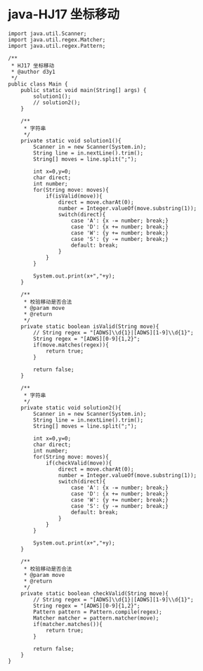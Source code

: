 # java-HJ17 坐标移动


    import java.util.Scanner;
    import java.util.regex.Matcher;
    import java.util.regex.Pattern;
    
    /**
     * HJ17 坐标移动
     * @author d3y1
     */
    public class Main {
        public static void main(String[] args) {
            solution1();
            // solution2();
        }
    
        /**
         * 字符串
         */
        private static void solution1(){
            Scanner in = new Scanner(System.in);
            String line = in.nextLine().trim();
            String[] moves = line.split(";");
    
            int x=0,y=0;
            char direct;
            int number;
            for(String move: moves){
                if(isValid(move)){
                    direct = move.charAt(0);
                    number = Integer.valueOf(move.substring(1));
                    switch(direct){
                        case 'A': {x -= number; break;}
                        case 'D': {x += number; break;}
                        case 'W': {y += number; break;}
                        case 'S': {y -= number; break;}
                        default: break;
                    }
                }
            }
    
            System.out.print(x+","+y);
        }
    
        /**
         * 校验移动是否合法
         * @param move
         * @return
         */
        private static boolean isValid(String move){
            // String regex = "[ADWS]\\d{1}|[ADWS][1-9]\\d{1}";
            String regex = "[ADWS][0-9]{1,2}";
            if(move.matches(regex)){
                return true;
            }
    
            return false;
        }
    
        /**
         * 字符串
         */
        private static void solution2(){
            Scanner in = new Scanner(System.in);
            String line = in.nextLine().trim();
            String[] moves = line.split(";");
    
            int x=0,y=0;
            char direct;
            int number;
            for(String move: moves){
                if(checkValid(move)){
                    direct = move.charAt(0);
                    number = Integer.valueOf(move.substring(1));
                    switch(direct){
                        case 'A': {x -= number; break;}
                        case 'D': {x += number; break;}
                        case 'W': {y += number; break;}
                        case 'S': {y -= number; break;}
                        default: break;
                    }
                }
            }
    
            System.out.print(x+","+y);
        }
    
        /**
         * 校验移动是否合法
         * @param move
         * @return
         */
        private static boolean checkValid(String move){
            // String regex = "[ADWS]\\d{1}|[ADWS][1-9]\\d{1}";
            String regex = "[ADWS][0-9]{1,2}";
            Pattern pattern = Pattern.compile(regex);
            Matcher matcher = pattern.matcher(move);
            if(matcher.matches()){
                return true;
            }
    
            return false;
        }
    }

  

